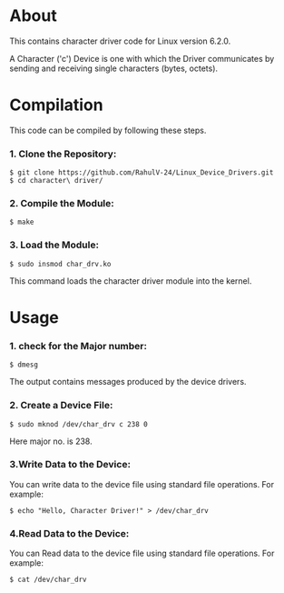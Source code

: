 # About
This contains character driver code for Linux version 6.2.0.

A Character ('c') Device is one with which the Driver communicates by sending and receiving single characters (bytes, octets).

# Compilation
This code can be compiled by following these steps.

### 1. Clone the Repository:
  ``` 
  $ git clone https://github.com/RahulV-24/Linux_Device_Drivers.git
  $ cd character\ driver/
  ```
### 2. Compile the Module:
  ``` 
  $ make
  ```
### 3. Load the Module:
  ``` 
  $ sudo insmod char_drv.ko
  ```
This command loads the character driver module into the kernel.

# Usage

### 1. check for the Major number:
  ``` 
  $ dmesg
  ```
The output contains messages produced by the device drivers.
### 2. Create a Device File:
  ``` 
  $ sudo mknod /dev/char_drv c 238 0
  ```
Here major no. is 238.

### 3.Write Data to the Device:

You can write data to the device file using standard file operations. For example:
```
$ echo "Hello, Character Driver!" > /dev/char_drv
```
### 4.Read Data to the Device:

You can Read data to the device file using standard file operations. For example:
```
$ cat /dev/char_drv
```


